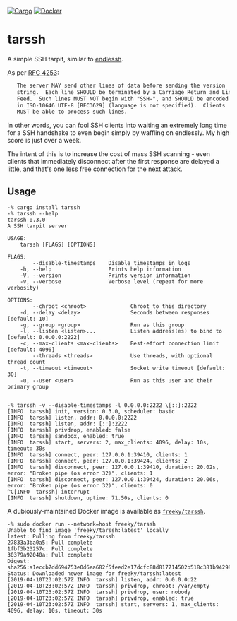 [![Cargo](https://img.shields.io/crates/v/tarssh.svg)][crate]
[![Docker](https://img.shields.io/docker/automated/freeky/tarssh.svg)][docker-image]

# tarssh

A simple SSH tarpit, similar to [endlessh](https://nullprogram.com/blog/2019/03/22/).

As per [RFC 4253](https://tools.ietf.org/html/rfc4253#page-4):

```txt
   The server MAY send other lines of data before sending the version
   string.  Each line SHOULD be terminated by a Carriage Return and Line
   Feed.  Such lines MUST NOT begin with "SSH-", and SHOULD be encoded
   in ISO-10646 UTF-8 [RFC3629] (language is not specified).  Clients
   MUST be able to process such lines.
```

In other words, you can fool SSH clients into waiting an extremely long time for
a SSH handshake to even begin simply by waffling on endlessly.  My high score is
just over a week.

The intent of this is to increase the cost of mass SSH scanning - even clients
that immediately disconnect after the first response are delayed a little, and
that's one less free connection for the next attack.

## Usage

```console
-% cargo install tarssh
-% tarssh --help
tarssh 0.3.0
A SSH tarpit server

USAGE:
    tarssh [FLAGS] [OPTIONS]

FLAGS:
        --disable-timestamps    Disable timestamps in logs
    -h, --help                  Prints help information
    -V, --version               Prints version information
    -v, --verbose               Verbose level (repeat for more verbosity)

OPTIONS:
        --chroot <chroot>              Chroot to this directory
    -d, --delay <delay>                Seconds between responses [default: 10]
    -g, --group <group>                Run as this group
    -l, --listen <listen>...           Listen address(es) to bind to [default: 0.0.0.0:2222]
    -c, --max-clients <max-clients>    Best-effort connection limit [default: 4096]
        --threads <threads>            Use threads, with optional thread count
    -t, --timeout <timeout>            Socket write timeout [default: 30]
    -u, --user <user>                  Run as this user and their primary group


-% tarssh -v --disable-timestamps -l 0.0.0.0:2222 \[::]:2222
[INFO  tarssh] init, version: 0.3.0, scheduler: basic
[INFO  tarssh] listen, addr: 0.0.0.0:2222
[INFO  tarssh] listen, addr: [::]:2222
[INFO  tarssh] privdrop, enabled: false
[INFO  tarssh] sandbox, enabled: true
[INFO  tarssh] start, servers: 2, max_clients: 4096, delay: 10s, timeout: 30s
[INFO  tarssh] connect, peer: 127.0.0.1:39410, clients: 1
[INFO  tarssh] connect, peer: 127.0.0.1:39424, clients: 2
[INFO  tarssh] disconnect, peer: 127.0.0.1:39410, duration: 20.02s, error: "Broken pipe (os error 32)", clients: 1
[INFO  tarssh] disconnect, peer: 127.0.0.1:39424, duration: 20.06s, error: "Broken pipe (os error 32)", clients: 0
^C[INFO  tarssh] interrupt
[INFO  tarssh] shutdown, uptime: 71.50s, clients: 0
```

A dubiously-maintained Docker image is available as [`freeky/tarssh`][docker-image].

```console
-% sudo docker run --network=host freeky/tarssh
Unable to find image 'freeky/tarssh:latest' locally
latest: Pulling from freeky/tarssh
27833a3ba0a5: Pull complete 
1fbf3b23257c: Pull complete 
30379a92040a: Pull complete 
Digest: sha256:a1eccb7dd694753e0d6ea682f5feed2e17dcfc88d817714502b518c381b94298
Status: Downloaded newer image for freeky/tarssh:latest
[2019-04-10T23:02:57Z INFO  tarssh] listen, addr: 0.0.0.0:22
[2019-04-10T23:02:57Z INFO  tarssh] privdrop, chroot: /var/empty
[2019-04-10T23:02:57Z INFO  tarssh] privdrop, user: nobody
[2019-04-10T23:02:57Z INFO  tarssh] privdrop, enabled: true
[2019-04-10T23:02:57Z INFO  tarssh] start, servers: 1, max_clients: 4096, delay: 10s, timeout: 30s
```

[Tokio]: https://tokio.rs
[rusty-sandbox]: https://github.com/myfreeweb/rusty-sandbox
[privdrop]: https://crates.io/crates/privdrop
[crate]: https://crates.io/crates/tarssh
[docker-image]: https://hub.docker.com/r/freeky/tarssh
